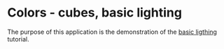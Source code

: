 # Colors - cubes, basic lighting

The purpose of this application is the demonstration of the [basic ligthing](https://learnopengl.com/Lighting/Basic-Lighting) tutorial.
